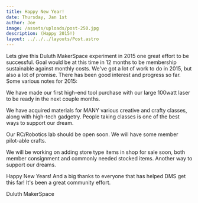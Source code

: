 ```yaml
---
title: Happy New Year!
date: Thursday, Jan 1st
author: Joe
image: /assets/uploads/post-250.jpg
description: (Happy 2015!)
layout: ../../../layouts/Post.astro
---
```


Lets give this Duluth MakerSpace experiment in 2015 one great effort to be successful.  Goal would be at this time in 12 months to be membership sustainable against monthly costs.  We've got a lot of work to do in 2015, but also a lot of promise.  There has been good interest and progress so far. Some various notes for 2015:

We have made our first high-end tool purchase with our large 100watt laser to be ready in the next couple months.

We have acquired materials for MANY various creative and crafty classes, along with high-tech gadgetry.  People taking classes is one of the best ways to support our dream.

Our RC/Robotics lab should be open soon.  We will have some member pilot-able crafts.

We will be working on adding store type items in shop for sale soon, both member consignment and commonly needed stocked items.  Another way to support our dreams.

Happy New Years! And a big thanks to everyone that has helped DMS get this far!  It's been a great community effort.

Duluth MakerSpace
